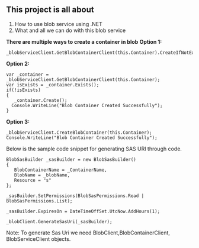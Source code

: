 
## This project is all about 
1. How to use blob service using .NET
2. What and all we can do with this blob service

**There are multiple ways to create a container in blob**
**Option 1:**
 ~~~
 _blobServiceClient.GetBlobContainerClient(this.Container).CreateIfNotExists();
 ~~~

**Option 2:**
~~~
var _container = _blobServiceClient.GetBlobContainerClient(this.Container);
var isExists = _container.Exists();
if(!isExists)
{
   _container.Create();
  Console.WriteLine("Blob Container Created Successfully");
}
~~~                

**Option 3:**
~~~
_blobServiceClient.CreateBlobContainer(this.Container);
Console.WriteLine("Blob Container Created Successfully");
~~~


Below is the sample code snippet for generating SAS URI through code.

~~~
BlobSasBuilder _sasBuilder = new BlobSasBuilder()
{
   BlobContainerName = _ContainerName,
   BlobName = _blobName,
   Resource = "s"
};

_sasBuilder.SetPermissions(BlobSasPermissions.Read | BlobSasPermissions.List);

_sasBuilder.ExpiresOn = DateTimeOffSet.UtcNow.AddHours(1);

_blobClient.GenerateSasUri(_sasBuilder);
~~~

Note: To generate Sas Uri we need BlobClient,BlobContainerClient, BlobServiceClient objects.
